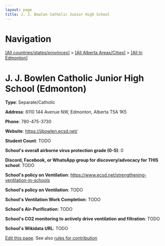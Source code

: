 ```yaml
---
layout: page
title: J. J. Bowlen Catholic Junior High School
---
```

# Navigation

[[All countries/states/provinces]](../../..) > [[All Alberta Areas/Cities]](../..) > [[All In Edmonton]](..)

# J. J. Bowlen Catholic Junior High School (Edmonton)

**Type**: Separate/Catholic

**Address**: 6110 144 Avenue NW, Edmonton, Alberta T5A 1K5

**Phone**: 780-475-3730

**Website**: <https://jjbowlen.ecsd.net/>

**Student Count**: TODO

**School's overall airborne virus protection grade (0-5)**: 0

**Discord, Facebook, or WhatsApp group for discovery/advocacy for THIS school**: TODO

**School's policy on Ventilation**: <https://www.ecsd.net/strengthening-ventilation-in-schools>

**School's policy on Ventilation**: TODO

**School's Ventilation Work Completion**: TODO

**School's Air-Purification**: TODO

**School's CO2 monitoring to actively drive ventilation and filtration**: TODO

**School's Wikidata URL**: TODO


[Edit this page](https://github.com/ventilate-schools/AB/edit/main/./Edmonton/J._J._Bowlen_Catholic_Junior_High_School.md). See also [rules for contribution](../../../contribution-rules/)